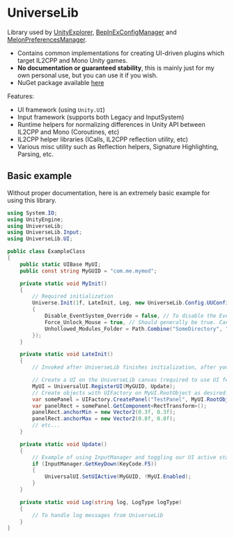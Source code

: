 # UniverseLib

Library used by [UnityExplorer](https://github.com/sinai-dev/UnityExplorer), [BepInExConfigManager](https://github.com/sinai-dev/BepInExConfigManager) and [MelonPreferencesManager](https://github.com/sinai-dev/MelonPreferencesManager).

* Contains common implementations for creating UI-driven plugins which target IL2CPP and Mono Unity games.
* **No documentation or guaranteed stability**, this is mainly just for my own personal use, but you can use it if you wish.
* NuGet package available [here](https://www.nuget.org/packages/UniverseLib/)

Features:
* UI framework (using `Unity.UI`)
* Input framework (supports both Legacy and InputSystem)
* Runtime helpers for normalizing differences in Unity API between IL2CPP and Mono (Coroutines, etc)
* IL2CPP helper libraries (ICalls, IL2CPP reflection utility, etc)
* Various misc utility such as Reflection helpers, Signature Highlighting, Parsing, etc.

## Basic example

Without proper documentation, here is an extremely basic example for using this library.

```csharp
using System.IO;
using UnityEngine;
using UniverseLib;
using UniverseLib.Input;
using UniverseLib.UI;

public class ExampleClass
{
    public static UIBase MyUI;
    public const string MyGUID = "com.me.mymod";

    private static void MyInit()
    {
        // Required initialization
        Universe.Init(1f, LateInit, Log, new UniverseLib.Config.UUConfig
        {
            Disable_EventSystem_Override = false, // To disable the EventSystem override if need be
            Force_Unlock_Mouse = true, // Should generally be true. Can adjust on the fly with ConfigManager.Force_Unlock_Mouse
            Unhollowed_Modules_Folder = Path.Combine("SomeDirectory", "unhollowed") // path to Unhollowed libs (for IL2CPP)
        });
    }

    private static void LateInit()
    {
        // Invoked after UniverseLib finishes initialization, after your startup delay value.

        // Create a UI on the UniverseLib canvas (required to use UI features properly)
        MyUI = UniversalUI.RegisterUI(MyGUID, Update);
        // Create objects with UIFactory on MyUI.RootObject as desired.
        var somePanel = UIFactory.CreatePanel("TestPanel", MyUI.RootObject, out GameObject panelContentHolder);
        var panelRect = somePanel.GetComponent<RectTransform>();
        panelRect.anchorMin = new Vector2(0.3f, 0.3f);
        panelRect.anchorMax = new Vector2(0.8f, 0.8f);
        // etc...
    }

    private static void Update()
    {
        // Example of using InputManager and toggling our UI active state.
        if (InputManager.GetKeyDown(KeyCode.F5))
        {
            UniversalUI.SetUIActive(MyGUID, !MyUI.Enabled);
        }
    }

    private static void Log(string log, LogType logType)
    {
        // To handle log messages from UniverseLib
    }
}
```
